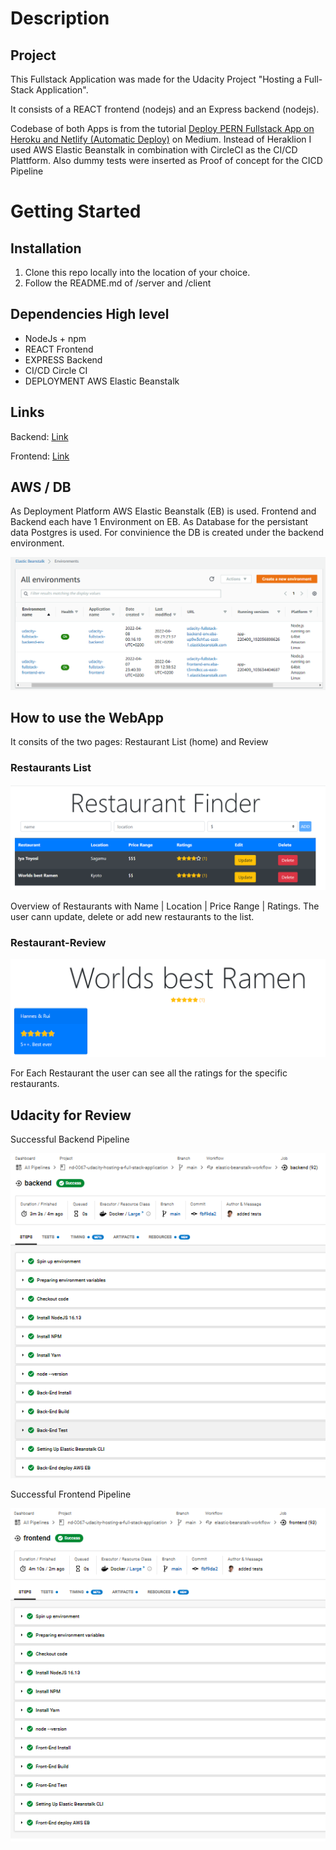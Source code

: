 # Description
## Project
This Fullstack Application was made for the Udacity Project "Hosting a Full-Stack Application".

It consists of a REACT frontend (nodejs) and an Express backend (nodejs).

Codebase of both Apps is from the tutorial [Deploy PERN Fullstack App on Heroku and Netlify (Automatic Deploy)](https://levelup.gitconnected.com/deploy-pern-fullstack-app-on-heroku-and-netlify-automatic-deploy-9b61ac6a254e) on Medium.
Instead of Heraklion I used AWS Elastic Beanstalk in combination with CircleCI as the CI/CD Plattform.
Also dummy tests were inserted as Proof of concept for the CICD Pipeline

# Getting Started

## Installation
1. Clone this repo locally into the location of your choice.
2. Follow the README.md of /server and /client

## Dependencies High level
- NodeJs + npm
- REACT Frontend
- EXPRESS Backend
- CI/CD Circle CI
- DEPLOYMENT AWS Elastic Beanstalk

## Links
Backend: 
[Link](http://udacity-fullstack-backend-env.eba-up9w3ehf.us-east-1.elasticbeanstalk.com/api/v1/restaurants)

Frontend: 
[Link](http://udacity-fullstack-frontend-env.eba-t3nndkcc.us-east-1.elasticbeanstalk.com/`)

## AWS / DB
As Deployment Platform AWS Elastic Beanstalk (EB) is used. Frontend and Backend each have 1 Environment on EB.
As Database for the persistant data Postgres is used. For convinience the DB is created under the backend environment.

![AWS-Overview-Env](images/aws/aws-eb-environments.png)

## How to use the WebApp
It consits of the two pages: Restaurant List (home) and Review

### Restaurants List
![Restaurants List](images/frontend-home.png)

Overview of Restaurants with Name | Location | Price Range | Ratings.
The user cann update, delete or add new restaurants to the list.

### Restaurant-Review
![Restaurants List](images/frontend-review.png)

For Each Restaurant the user can see all the ratings for the specific restaurants.

## Udacity for Review
Successful Backend Pipeline

![Circle-ci-backend](images/circleci-backend.png)

Successful Frontend Pipeline

![Circle-ci-frontend](images/circleci-frontend.png)
